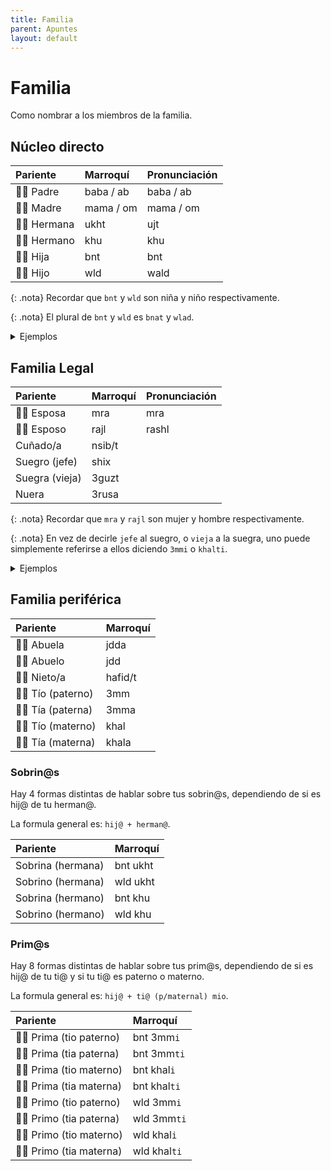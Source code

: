```yaml
---
title: Familia
parent: Apuntes
layout: default
---
```


# Familia
Como nombrar a los miembros de la familia.


## Núcleo directo

| Pariente     | Marroquí  | Pronunciación |
|:-------------|:----------|:--------------|
| 👨🏽 Padre   | baba / ab | baba / ab     |
| 👩🏽 Madre   | mama / om | mama / om     |
| 👭🏽 Hermana | ukht      | ujt           |
| 👬🏽 Hermano | khu       | khu           |
| 👧🏽 Hija    | bnt       | bnt           |
| 👦🏽 Hijo    | wld       | wald          |

{: .nota}
Recordar que `bnt` y `wld` son niña y niño respectivamente. 

{: .nota}
El plural de `bnt` y `wld` es `bnat` y `wlad`. 

<details markdown="1">

<summary> Ejemplos </summary>

| Castellano     | Marroquí         |
|:---------------|:-----------------|
| mi mamá        | mama dyali / omi |
| mi papá        | baba dyali / abi |
| mi hermana     | ukhti            |
| mi hermano     | khuya            |
| mi niña (hija) | bnti             |
| mi niño (wld)  | wldi             |

</details>


## Familia Legal

| Pariente       | Marroquí | Pronunciación |
|:---------------|:---------|:--------------|
| 👰🏽 Esposa    | mra      | mra           |
| 🤵🏽 Esposo    | rajl     | rashl         |
| Cuñado/a       | nsib/t   |               |
| Suegro (jefe)  | shix     |               |
| Suegra (vieja) | 3guzt    |               |
| Nuera          | 3rusa    |               |

{: .nota}
Recordar que `mra` y `rajl` son mujer y hombre respectivamente. 

{: .nota}
En vez de decirle `jefe` al suegro, o `vieja` a la suegra, uno puede simplemente referirse a ellos diciendo `3mmi` o `khalti`.

<details markdown="1">

<summary> Ejemplos </summary>

| Castellano | Marroquí |
|:-----------|:---------|
| mi esposa  | mrati    |
| mi esposo  | rajli    |

</details>

## Familia periférica

| Pariente           | Marroquí |
|:-------------------|:---------|
| 👵🏽 Abuela        | jdda     |
| 👴🏼 Abuelo        | jdd      |
| 👶🏽 Nieto/a       | hafid/t  |
| 👨🏽 Tío (paterno) | 3mm      |
| 👩🏽 Tía (paterna) | 3mma     |
| 👨🏽 Tío (materno) | khal     |
| 👨🏽 Tía (materna) | khala    |

### Sobrin@s

Hay 4 formas distintas de hablar sobre tus sobrin@s, dependiendo de si es hij@ de tu herman@.

La formula general es: `hij@ + herman@`.

| Pariente          | Marroquí |
|:------------------|:---------|
| Sobrina (hermana) | bnt ukht |
| Sobrino (hermana) | wld ukht |
| Sobrina (hermano) | bnt khu  |
| Sobrino (hermano) | wld khu  |

### Prim@s
Hay 8 formas distintas de hablar sobre tus prim@s, dependiendo de si es hij@ de tu ti@ y si tu ti@ es paterno o materno. 

La formula general es: `hij@ + ti@ (p/maternal) mio`.

| Pariente                 | Marroquí     |
|:-------------------------|:-------------|
| 👩🏽 Prima (tio paterno) | bnt 3mm`i`   |
| 👩🏽 Prima (tia paterna) | bnt 3mm`ti`  |
| 👩🏽 Prima (tio materno) | bnt khal`i`  |
| 👩🏽 Prima (tia materna) | bnt khal`ti` |
| 👨🏽 Primo (tio paterno) | wld 3mm`i`   |
| 👨🏽 Primo (tia paterna) | wld 3mm`ti`  |
| 👨🏽 Primo (tio materno) | wld khal`i`  |
| 👨🏽 Primo (tia materna) | wld khal`ti` |
